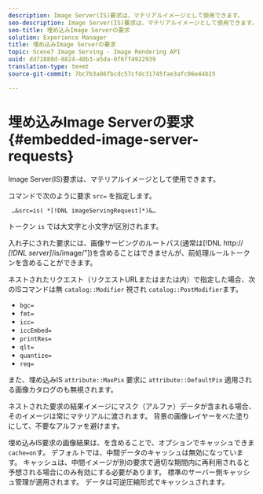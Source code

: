 ```yaml
---
description: Image Server(IS)要求は、マテリアルイメージとして使用できます。
seo-description: Image Server(IS)要求は、マテリアルイメージとして使用できます。
seo-title: 埋め込みImage Serverの要求
solution: Experience Manager
title: 埋め込みImage Serverの要求
topic: Scene7 Image Serving - Image Rendering API
uuid: dd72880d-8824-40b3-a5da-0f6ff4922939
translation-type: tm+mt
source-git-commit: 7bc7b3a86fbcdc57cfdc31745fae3afc06e44b15

---
```



# 埋め込みImage Serverの要求{#embedded-image-server-requests}

Image Server(IS)要求は、マテリアルイメージとして使用できます。

コマンドで次のように要求 `src=` を指定します。

` …&src=is( *[!DNL imageServingRequest]*)&…`

トークン `is` では大文字と小文字が区別されます。

入れ子にされた要求には、画像サービングのルートパス(通常は[!DNL http:// *[!DNL server]*/is/image/&quot;])を含めることはできませんが、前処理ルールトークンを含めることができます。

ネストされたリクエスト（リクエストURLまたはまたは内）で指定した場合、次のISコマンドは無 `catalog::Modifier` 視され `catalog::PostModifier`ます。

* `bgc=`
* `fmt=`
* `icc=`
* `iccEmbed=`
* `printRes=`
* `qlt=`
* `quantize=`
* `req=`

また、埋め込みIS `attribute::MaxPix` 要求に `attribute::DefaultPix` 適用される画像カタログのも無視されます。

ネストされた要求の結果イメージにマスク（アルファ）データが含まれる場合、そのイメージは常にマテリアルに渡されます。 背景の画像レイヤーをべた塗りにして、不要なアルファを避けます。

埋め込みIS要求の画像結果は、を含めることで、オプションでキャッシュできま `cache=on`す。 デフォルトでは、中間データのキャッシュは無効になっています。 キャッシュは、中間イメージが別の要求で適切な期間内に再利用されると予想される場合にのみ有効にする必要があります。 標準のサーバー側キャッシュ管理が適用されます。 データは可逆圧縮形式でキャッシュされます。
